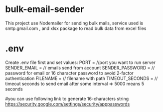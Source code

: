 # bulk-email-sender

This project use Nodemailer for sending bulk mails, service used is smtp.gmail.com , and xlsx package to read bulk data from excel files

# .env
Create .env file first and set values: PORT = //port you want to run server SENDER_EMAIL = // emails send from account SENDER_PASSWORD = // password for email or 16 character password to avoid 2-factor authentication FILENAME = // filename with path TIMEOUT_SECONDS = // timeout seconds to send email after some interval => 5000 means 5 seconds

#you can use following link to generate 16-characters string https://security.google.com/settings/security/apppasswords
